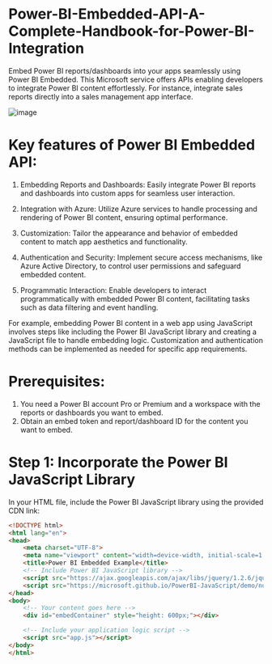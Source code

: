 # Power-BI-Embedded-API-A-Complete-Handbook-for-Power-BI-Integration
Embed Power BI reports/dashboards into your apps seamlessly using Power BI Embedded. This Microsoft service offers APIs enabling developers to integrate Power BI content effortlessly. For instance, integrate sales reports directly into a sales management app interface.

![image](https://github.com/Hagar-zakaria/Power-BI-Embedded-API-A-Complete-Handbook-for-Power-BI-Integration/assets/93611934/a247d5c1-905a-498e-b2b2-3b34c509b8fb)

# Key features of Power BI Embedded API:

1. Embedding Reports and Dashboards: Easily integrate Power BI reports and dashboards into custom apps for seamless user interaction.

2. Integration with Azure: Utilize Azure services to handle processing and rendering of Power BI content, ensuring optimal performance.

3. Customization: Tailor the appearance and behavior of embedded content to match app aesthetics and functionality.

4. Authentication and Security: Implement secure access mechanisms, like Azure Active Directory, to control user permissions and safeguard embedded content.

5. Programmatic Interaction: Enable developers to interact programmatically with embedded Power BI content, facilitating tasks such as data filtering and event handling.

For example, embedding Power BI content in a web app using JavaScript involves steps like including the Power BI JavaScript library and creating a JavaScript file to handle embedding logic. Customization and authentication methods can be implemented as needed for specific app requirements.


# Prerequisites:

1. You need a Power BI account Pro or Premium  and a workspace with the reports or dashboards you want to embed.
2. Obtain an embed token and report/dashboard ID for the content you want to embed.

# Step 1: Incorporate the Power BI JavaScript Library

In your HTML file, include the Power BI JavaScript library using the provided CDN link:   

```html
<!DOCTYPE html>
<html lang="en">
<head>
    <meta charset="UTF-8">
    <meta name="viewport" content="width=device-width, initial-scale=1.0">
    <title>Power BI Embedded Example</title>
    <!-- Include Power BI JavaScript library -->
    <script src="https://ajax.googleapis.com/ajax/libs/jquery/1.2.6/jquery.js"></script>
    <script src="https://microsoft.github.io/PowerBI-JavaScript/demo/node_modules/powerbi-client/dist/powerbi.js"></script>
</head>
<body>
    <!-- Your content goes here -->
    <div id="embedContainer" style="height: 600px;"></div>

    <!-- Include your application logic script -->
    <script src="app.js"></script>
</body>
</html>
```

